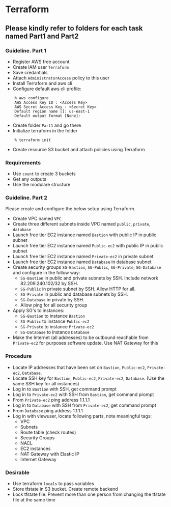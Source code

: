 # Terraform 

## Please kindly refer to folders for each task named Part1 and Part2

### Guideline. Part 1

- Register AWS free account.
- Create IAM user `Terraform`
- Save credantials
- Attach `AdministratorAccess` policy to this user
- Install Terraform and aws cli
- Configure default aws cli profile:

```
    % aws configure
    AWS Access Key ID : <Access Key>
    AWS Secret Access Key : <Secret Key>
    Default region name []: us-east-1
    Default output format [None]:
```

- Create folder `Part1` and go there
- Initialize terraform in the folder
```
    % terraform init
```
- Create resource S3 bucket and attach policies using Terraform
  
### Requirements

- Use `count` to create 3 buckets
- Get any outputs 
- Use the modulare structure 


### Guideline. Part 2

Please create and configure the below setup using Terraform.

- Create VPC named `VPC`
- Create three different subnets inside VPC named `public`, `private`, `database`
- Launch free tier EC2 instance named `Bastion` with public IP in public subnet
- Launch free tier EC2 instance named `Public-ec2` with public IP in public subnet
- Launch free tier EC2 instance named `Private-ec2` in private subnet
- Launch free tier EC2 instance named `Database` in database subnet
- Create security groups `SG-Bastion`, `SG-Public`, `SG-Private`, `SG-Database` and configure in the follow way:
  - `SG-Bastion` in public and private subnets by SSH. Include network 82.209.240.102/32 by SSH. 
  - `SG-Public` in private subnet by SSH. Allow HTTP for all.
  - `SG-Private` in public and database subnets by SSH.
  - `SG-Database` in private by SSH.
  - Allow ping for all security group
- Apply SG's to instances:
  - `SG-Bastion` to instance `Bastion`
  - `SG-Public` to instance `Public-ec2`
  - `SG-Private` to instance `Private-ec2`
  - `SG-Database` to instance `Database`
- Make the Internet (all addresses) to be outbound reachable from `Private-ec2` for purposes software update. Use NAT Gateway for this

### Procedure

- Locate IP addresses that have been set on `Bastion`, `Public-ec2`, `Private-ec2`, `Database`.
- Locate SSH key for `Bastion`, `Public-ec2`, `Private-ec2`, `Database`. (Use the same SSH key for all instances)
- Log in to `Bastion` with SSH, get command prompt
- Log in to `Private-ec2` with SSH from `Bastion`, get command prompt
- From `Private-ec2` ping address 1.1.1.1
- Log in to `Database` with SSH from `Private-ec2`, get command prompt
- From `Database` ping address 1.1.1.1
- Log in with viewuser, locate following parts, note meaningful tags:
  - VPC
  - Subnets
  - Route table (check routes)
  - Security Groups
  - NACL
  - EC2 instances
  - NAT Gateway with Elastic IP
  - Internet Gateway

### Desirable

- Use terraform `locals` to pass variables
- Store tfstate in S3 bucket. Create remote backend
- Lock tfstate file. Prevent more than one person from changing the tfstate file at the same time